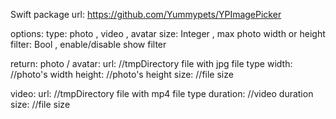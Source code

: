 Swift package url: https://github.com/Yummypets/YPImagePicker

options:
 type: photo , video , avatar
 size: Integer , max photo width or height
 filter: Bool , enable/disable show filter

return:
  photo / avatar:
    url:   //tmpDirectory file with jpg file type
    width: //photo's width
    height: //photo's height
    size: //file size

  video:
    url: //tmpDirectory file with mp4 file type
    duration: //video duration
    size: //file size
